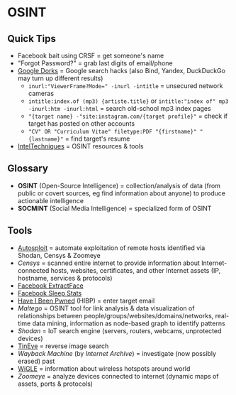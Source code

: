 # OSINT

## Quick Tips

* Facebook bait using CRSF = get someone's name
* "Forgot Password?" = grab last digits of email/phone
* [Google Dorks](https://www.exploit-db.com/google-hacking-database) = Google search hacks (also Bind, Yandex, DuckDuckGo may turn up different results)
  * `inurl:"ViewerFrame?Mode=" -inurl -intitle` = unsecured network cameras
  * `intitle:index.of (mp3) {artiste.title}` or `intitle:"index of" mp3 -inurl:htm -inurl:html` = search old-school mp3 index pages
  * `"{target name} -"site:instagram.com/{target profile}"` = check if target has posted on other accounts
  * `"CV" OR "Curriculum Vitae" filetype:PDF "{firstname}" "{lastname}"` = find target's resume
* [IntelTechniques](https://inteltechniques.com) = OSINT resources & tools

## Glossary

* **OSINT** (Open-Source Intelligence) = collection/analysis of data (from public or covert sources, eg find information about anyone) to produce actionable intelligence
* **SOCMINT** (Social Media Intelligence) = specialized form of OSINT

## Tools

* [Autosploit](https://github.com/NullArray/AutoSploit) = automate exploitation of remote hosts identified via Shodan, Censys & Zoomeye
* _Censys_ = scanned entire internet to provide information about Internet-connected hosts, websites, certificates, and other Internet assets (IP, hostname, services & protocols)
* [Facebook ExtractFace](https://github.com/mrpnkt/ExtractFace)
* [Facebook Sleep Stats](https://github.com/sorenlouv/fb-sleep-stats)
* [Have I Been Pwned](https://haveibeenpwned.com) (HIBP) = enter target email
* _Maltego_ = OSINT tool for link analysis & data visualization of relationships between people/groups/websites/domains/networks, real-time data mining, information as node-based graph to identify patterns
* _Shodan_ = IoT search engine (servers, routers, webcams, unprotected devices)
* [TinEye](https://www.tineye.com) = reverse image search
* _Wayback Machine_ (by _Internet Archive_) = investigate (now possibly erased) past
* [WiGLE](https://wigle.net) = information about wireless hotspots around world
* _Zoomeye_ = analyze devices connected to internet (dynamic maps of assets, ports & protocols)
